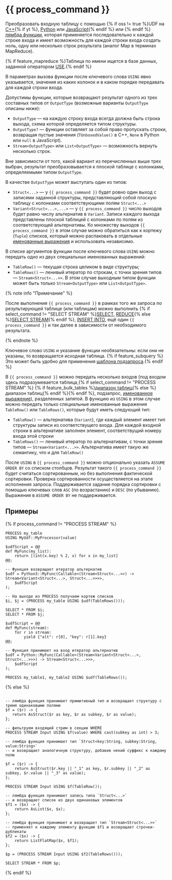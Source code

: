 # {{ process_command }}

Преобразовать входную таблицу с помощью {% if oss != true %}UDF на [C++](../udf/cpp.md){% if yt %}, [Python](../udf/python.md) или [JavaScript](../udf/javascript.md){% endif %} или {% endif %}[лямбда функции](expressions.md#lambda), которая применяется последовательно к каждой строке входа и имеет возможность для каждой строки входа создать ноль, одну или несколько строк результата (аналог Map в терминах MapReduce).

{% if feature_mapreduce %}Таблица по имени ищется в базе данных, заданной оператором [USE](use.md).{% endif %}

В параметрах вызова функции после ключевого слова `USING` явно указывается, значения из каких колонок и в каком порядке передавать для каждой строки входа.

Допустимы функции, которые возвращают результат одного из трех составных типов от `OutputType` (возможные варианты `OutputType` описаны ниже):

* `OutputType` — на каждую строку входа всегда должна быть строка выхода, схема которой определяется типом структуры.
* `OutputType?` — функции оставляет за собой право пропускать строки, возвращая пустые значения (`TUnboxedValue()` в C++, `None` в Python или `null` в JavaScript).
* `Stream<OutputType>` или `List<OutputType>` — возможность вернуть несколько строк.

Вне зависимости от того, какой вариант из перечисленных выше трех выбран, результат преобразовывается к плоской таблице с колонками, определяемыми типом `OutputType`.

В качестве `OutputType` может выступать один из типов:

* `Struct<...>` — у `{{ process_command }}` будет ровно один выход с записями заданной структуры, представляющий собой плоскую таблицу с колонками соответствующими полям `Struct<...>`
* `Variant<Struct<...>,...>` — у `{{ process_command }}` число выходов будет равно числу альтернатив в `Variant`. Записи каждого выхода представлены плоской таблицей с колонками по полям из соответствующей альтернативы. Ко множеству выходов `{{ process_command }}` в этом случае можно обратиться как к кортежу (`Tuple`) списков, который можно распаковать в отдельные [именованные выражения](expressions.md#named-nodes) и использовать независимо.

В списке аргументов функции после ключевого слова `USING` можно передать одно из двух специальных именованных выражений:

* `TableRow()` — текущая строка целиком в виде структуры;
* `TableRows()` — ленивый итератор по строкам, с точки зрения типов — `Stream<Struct<...>>`. В этом случае выходным типом функции может быть только `Stream<OutputType>` или `List<OutputType>`.

{% note info "Примечание" %}

После выполнения `{{ process_command }}` в рамках того же запроса по результирующей таблице (или таблицам) можно выполнить {% if select_command != "SELECT STREAM" %}[SELECT](select/index.md), [REDUCE](reduce.md){% else %}[SELECT STREAM](select_stream.md){% endif %}, [INSERT INTO](insert_into.md), ещё один `{{ process_command }}` и так далее в зависимости от необходимого результата.

{% endnote %}

Ключевое слово `USING` и указание функции необязательны: если они не указаны, то возвращается исходная таблица. {% if feature_subquery %}Это может быть удобно для применения [шаблона подзапроса](subquery.md).{% endif %}

В `{{ process_command }}` можно передать несколько входов (под входом здесь подразумевается таблица,{% if select_command != "PROCESS STREAM" %} {% if feature_bulk_tables %}[диапазон таблиц](select/concat.md){% else %}диапазон таблиц{% endif %}{% endif %}, подзапрос, [именованное выражение](expressions.md#named-nodes)), разделенных запятой. В функцию из `USING` в этом случае можно передать только специальные именованные выражения `TableRow()` или  `TableRows()`, которые будут иметь следующий тип:

* `TableRow()` — альтернатива (`Variant`), где каждый элемент имеет тип структуры записи из соответствущего входа. Для каждой входной строки в альтернативе заполнен элемент, соответствущий номеру входа этой строки
* `TableRows()` — ленивый итератор по альтернативам, с точки зрения типов — `Stream<Variant<...>>`. Альтернатива имеет такую же семантику, что и для `TableRow()`

После `USING` в `{{ process_command }}` можно опционально указать `ASSUME ORDER BY` со списком столбцов. Результат такого `{{ process_command }}` будет считаться сортированным, но без выполнения фактической сортировки. Проверка сортированности осуществляется на этапе исполнения запроса. Поддерживается задание порядка сортировки с помощью ключевых слов `ASC` (по возрастанию) и `DESC` (по убыванию). Выражения в `ASSUME ORDER BY` не поддерживается.

## Примеры

{% if process_command != "PROCESS STREAM" %}

```yql
PROCESS my_table
USING MyUdf::MyProcessor(value)
```

```yql
$udfScript = @@
def MyFunc(my_list):
    return [(int(x.key) % 2, x) for x in my_list]
@@;

-- Функция возвращает итератор альтернатив
$udf = Python3::MyFunc(Callable<(Stream<Struct<...>>) -> Stream<Variant<Struct<...>, Struct<...>>>>,
    $udfScript
);

-- На выходе из PROCESS получаем кортеж списков
$i, $j = (PROCESS my_table USING $udf(TableRows()));

SELECT * FROM $i;
SELECT * FROM $j;
```

```yql
$udfScript = @@
def MyFunc(stream):
    for r in stream:
        yield {"alt": r[0], "key": r[1].key}
@@;

-- Функция принимает на вход итератор альтернатив
$udf = Python::MyFunc(Callable<(Stream<Variant<Struct<...>, Struct<...>>>) -> Stream<Struct<...>>>,
    $udfScript
);

PROCESS my_table1, my_table2 USING $udf(TableRows());
```

{% else %}

```yql

-- лямбда функция принимает примитивный тип и возвращает структуру с тремя одинаковыми полями
$f = ($r) -> {
   return AsStruct($r as key, $r as subkey, $r as value);
};

-- фильтруем входящий стрим в секции WHERE
PROCESS STREAM Input USING $f(value) WHERE cast(subkey as int) > 3;

```

```yql
-- лямбда функция принимает тип `Struct<key:String, subkey:String, value:String>`
-- и возвращает аналогичную структуру, добавив некий суффикс к каждому полю

$f = ($r) -> {
    return AsStruct($r.key || "_1" as key, $r.subkey || "_2" as subkey, $r.value || "_3" as value);
};

PROCESS STREAM Input USING $f(TableRow());
```

```yql
-- лямбда функция принимает запись типа `Struct<...>`
-- и возвращает список из двух одинаковых элементов
$f1 = ($x) -> {
    return AsList($x, $x);
};

-- лямбда функция принимает и возвращает тип `Stream<Struct<...>>`
-- применяет к каждому элементу функцию $f1 и возвращает строчки-дубликаты
$f2 = ($x) -> {
    return ListFlatMap($x, $f1);
};

$p = (PROCESS STREAM Input USING $f2(TableRows()));

SELECT STREAM * FROM $p;
```

{% endif %}

